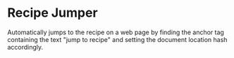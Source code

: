 # Recipe Jumper
Automatically jumps to the recipe on a web page by finding the anchor tag containing the text "jump to recipe" and setting the document location hash accordingly.
